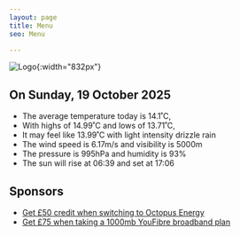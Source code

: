```yaml
---
layout: page
title: Menu
seo: Menu

---
```


![Logo](/images/logo.jpg){:width="832px"}

<!-- weather_marker starts -->
## On Sunday, 19 October 2025

- The average temperature today is 14.1˚C,
- With highs of 14.99˚C and lows of 13.71˚C,
- It may feel like 13.99˚C with light intensity drizzle rain
- The wind speed is 6.17m/s and visibility is 5000m
- The pressure is 995hPa and humidity is 93%
- The sun will rise at 06:39 and set at 17:06

<!-- weather_marker ends -->

## Sponsors

- [Get £50 credit when switching to Octopus Energy](https://bit.ly/3oD1nnS)
- [Get £75 when taking a 1000mb YouFibre broadband plan](https://aklam.io/91zWhU?)

